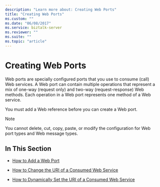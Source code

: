 ```yaml
---
description: "Learn more about: Creating Web Ports"
title: "Creating Web Ports"
ms.custom: ""
ms.date: "06/08/2017"
ms.service: biztalk-server
ms.reviewer: ""
ms.suite: ""
ms.topic: "article"
---
```

# Creating Web Ports
Web ports are specially configured ports that you use to consume (call) Web services. A Web port can contain multiple operations that represent a mix of one-way (request only) and two-way (request-response) Web methods. Each operation in a Web port represents one method of a Web service.  
  
 You must add a Web reference before you can create a Web port.  
  
> [!NOTE]
>  You cannot delete, cut, copy, paste, or modify the configuration for Web port types and Web message types.  
  
## In This Section  
  
-   [How to Add a Web Port](../core/how-to-add-a-web-port.md)  
  
-   [How to Change the URI of a Consumed Web Service](../core/how-to-change-the-uri-of-a-consumed-web-service.md)  
  
-   [How to Dynamically Set the URI of a Consumed Web Service](../core/how-to-dynamically-set-the-uri-of-a-consumed-web-service.md)
